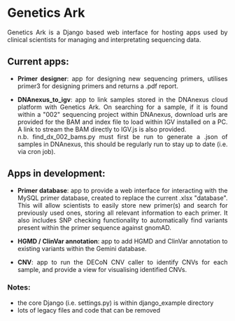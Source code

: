 <div style="text-align: justify">

# Genetics Ark

Genetics Ark is a Django based web interface for hosting apps used by clinical scientists for managing and interpretating sequencing data.

## Current apps:

 - **Primer designer**: app for designing new sequencing primers, utilises primer3 for designing primers and returns a .pdf report.
  
 - **DNAnexus_to_igv**: app to link samples stored in the DNAnexus cloud platform with Genetics Ark. On searching for a sample, if it is found within a "002" sequencing project within DNAnexus, download urls are provided for the BAM and index file to load within IGV installed on a PC. A link to stream the BAM directly to IGV.js is also provided.<br>
n.b. find_dx_002_bams.py must first be run to generate a .json of samples in DNAnexus, this should be regularly run to stay up to date (i.e. via cron job). 

## Apps in development:

- **Primer database**: app to provide a web interface for interacting with the MySQL primer database, created to replace the current .xlsx "database". This will allow scientists to easily store new primer(s) and search for previously used ones, storing all relevant information to each primer. It also includes SNP checking functionality to automatically find variants present within the primer sequence against gnomAD.
  
- **HGMD / ClinVar annotation**: app to add HGMD and ClinVar annotation to existing variants within the Gemini database.

- **CNV**: app to run the DECoN CNV caller to identify CNVs for each sample, and provide a view for visualising identified CNVs.

### Notes:

- the core Django (i.e. settings.py) is within django_example directory
- lots of legacy files and code that can be removed

</div>
